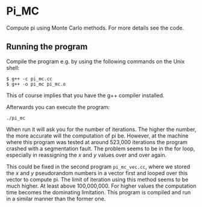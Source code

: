 # Pi_MC
Compute pi using Monte Carlo methods. For more details see the code.

## Running the program
Compile the program e.g. by using the following commands on the Unix shell:
```
$ g++ -c pi_mc.cc
$ g++ -o pi_mc pi_mc.o
```

This of course implies that you have the g++ compiler installed. 

Afterwards you can execute the program:
```
./pi_mc
```

When run it will ask you for the number of iterations. The higher the number, the more accurate will the computation of pi be. However, at the machine where this program was tested at around 523,000 iterations the program crashed with a segmentation fault.
The problem seems to be in the for loop, especially in reassigning the *x* and *y* values over and over again.

This could be fixed in the second program `pi_mc_vec.cc`, where we stored the *x* and *y* pseudorandom numbers in a vector first and looped over this vector to compute pi. The limit of iteration using this method seems to be much higher. At least above 100,000,000. For higher values the computation time becomes the dominating limitation.
This program is compiled and run in a similar manner than the former one.
